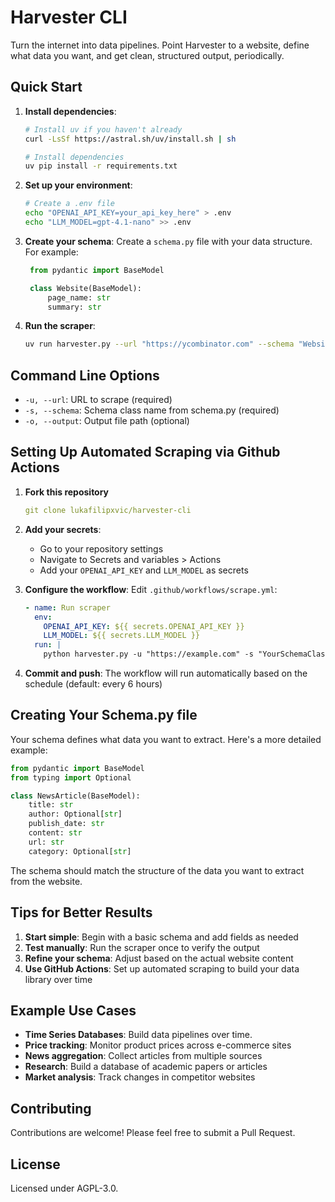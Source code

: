 # Harvester CLI

Turn the internet into data pipelines. Point Harvester to a website, define what data you want, and get clean, structured output, periodically.

## Quick Start

1. **Install dependencies**:
   ```bash
   # Install uv if you haven't already
   curl -LsSf https://astral.sh/uv/install.sh | sh

   # Install dependencies
   uv pip install -r requirements.txt
   ```

2. **Set up your environment**:
   ```bash
   # Create a .env file
   echo "OPENAI_API_KEY=your_api_key_here" > .env
   echo "LLM_MODEL=gpt-4.1-nano" >> .env
   ```

3. **Create your schema**:
   Create a `schema.py` file with your data structure. For example:
   ```python
    from pydantic import BaseModel

    class Website(BaseModel):
        page_name: str
        summary: str
   ```

4. **Run the scraper**:
   ```bash
   uv run harvester.py --url "https://ycombinator.com" --schema "Website" --output "output.json"
   ```

## Command Line Options

- `-u, --url`: URL to scrape (required)
- `-s, --schema`: Schema class name from schema.py (required)
- `-o, --output`: Output file path (optional)

## Setting Up Automated Scraping via Github Actions

1. **Fork this repository**
    ```yaml
    git clone lukafilipxvic/harvester-cli
    ```

2. **Add your secrets**:
   - Go to your repository settings
   - Navigate to Secrets and variables > Actions
   - Add your `OPENAI_API_KEY` and `LLM_MODEL` as secrets

3. **Configure the workflow**:
   Edit `.github/workflows/scrape.yml`:
   ```yaml
   - name: Run scraper
     env:
       OPENAI_API_KEY: ${{ secrets.OPENAI_API_KEY }}
       LLM_MODEL: ${{ secrets.LLM_MODEL }}
     run: |
       python harvester.py -u "https://example.com" -s "YourSchemaClass" -o "output.json"
   ```

4. **Commit and push**:
   The workflow will run automatically based on the schedule (default: every 6 hours)

## Creating Your Schema.py file

Your schema defines what data you want to extract. Here's a more detailed example:
```python
from pydantic import BaseModel
from typing import Optional

class NewsArticle(BaseModel):
    title: str
    author: Optional[str]
    publish_date: str
    content: str
    url: str
    category: Optional[str]
```

The schema should match the structure of the data you want to extract from the website.

## Tips for Better Results

1. **Start simple**: Begin with a basic schema and add fields as needed
2. **Test manually**: Run the scraper once to verify the output
3. **Refine your schema**: Adjust based on the actual website content
4. **Use GitHub Actions**: Set up automated scraping to build your data library over time

## Example Use Cases

- **Time Series Databases**: Build data pipelines over time.
- **Price tracking**: Monitor product prices across e-commerce sites
- **News aggregation**: Collect articles from multiple sources
- **Research**: Build a database of academic papers or articles
- **Market analysis**: Track changes in competitor websites

## Contributing

Contributions are welcome! Please feel free to submit a Pull Request.

## License

Licensed under AGPL-3.0.